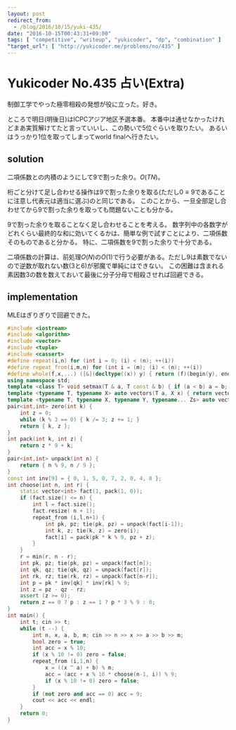 ```yaml
---
layout: post
redirect_from:
  - /blog/2016/10/15/yuki-435/
date: "2016-10-15T00:43:31+09:00"
tags: [ "competitive", "writeup", "yukicoder", "dp", "combination" ]
"target_url": [ "http://yukicoder.me/problems/no/435" ]
---
```


# Yukicoder No.435 占い(Extra)

制御工学でやった極零相殺の発想が役に立った。好き。

ところで明日(明後日)はICPCアジア地区予選本番。
本番中は通せなかったけれどまあ実質解けてたと言っていいし、この勢いで$5$位ぐらいを取りたい。
あるいはうっかり$1$位を取ってしまってworld finalへ行きたい。

## solution

二項係数との内積のようにして$9$で割った余り。$O(TN)$。

桁ごと分けて足し合わせる操作は$9$で割った余りを取る(ただし$0 \equiv 9$であることに注意し代表元は適当に選ぶ)のと同じである。
このことから、一旦全部足し合わせてから$9$で割った余りを取っても問題ないことも分かる。

$9$で割った余りを取ることなく足し合わせることを考える。
数字列中の各数字がどれくらい最終的な和に効いてくるかは、簡単な例で試すことにより、二項係数そのものであると分かる。
特に、二項係数を$9$で割った余りで十分である。

二項係数の計算は、前処理$O(N)$の$O(1)$で行う必要がある。ただし$9$は素数でないので逆数が取れない数($3$と$6$)が邪魔で単純にはできない。
この困難は含まれる素因数$3$の数を数えておいて最後に分子分母で相殺させれば回避できる。

## implementation

MLEはぎりぎりで回避できた。

``` c++
#include <iostream>
#include <algorithm>
#include <vector>
#include <tuple>
#include <cassert>
#define repeat(i,n) for (int i = 0; (i) < (n); ++(i))
#define repeat_from(i,m,n) for (int i = (m); (i) < (n); ++(i))
#define whole(f,x,...) ([&](decltype((x)) y) { return (f)(begin(y), end(y), ## __VA_ARGS__); })(x)
using namespace std;
template <class T> void setmax(T & a, T const & b) { if (a < b) a = b; }
template <typename T, typename X> auto vectors(T a, X x) { return vector<T>(x, a); }
template <typename T, typename X, typename Y, typename... Zs> auto vectors(T a, X x, Y y, Zs... zs) { auto cont = vectors(a, y, zs...); return vector<decltype(cont)>(x, cont); }
pair<int,int> zero(int k) {
    int z = 0;
    while (k % 3 == 0) { k /= 3; z += 1; }
    return { k, z };
}
int pack(int k, int z) {
    return z * 9 + k;
}
pair<int,int> unpack(int n) {
    return { n % 9, n / 9 };
}
const int inv[9] = { 0, 1, 5, 0, 7, 2, 0, 4, 8 };
int choose(int n, int r) {
    static vector<int> fact(1, pack(1, 0));
    if (fact.size() <= n) {
        int l = fact.size();
        fact.resize( n + 1);
        repeat_from (i,l,n+1) {
            int pk, pz; tie(pk, pz) = unpack(fact[i-1]);
            int k, z; tie(k, z) = zero(i);
            fact[i] = pack(pk * k % 9, pz + z);
        }
    }
    r = min(r, n - r);
    int pk, pz; tie(pk, pz) = unpack(fact[n]);
    int qk, qz; tie(qk, qz) = unpack(fact[r]);
    int rk, rz; tie(rk, rz) = unpack(fact[n-r]);
    int p = pk * inv[qk] * inv[rk] % 9;
    int z = pz - qz - rz;
    assert (z >= 0);
    return z == 0 ? p : z == 1 ? p * 3 % 9 : 0;
}
int main() {
    int t; cin >> t;
    while (t --) {
        int n, x, a, b, m; cin >> n >> x >> a >> b >> m;
        bool zero = true;
        int acc = x % 10;
        if (x % 10 != 0) zero = false;
        repeat_from (i,1,n) {
            x = ((x ^ a) + b) % m;
            acc = (acc + x % 10 * choose(n-1, i)) % 9;
            if (x % 10 != 0) zero = false;
        }
        if (not zero and acc == 0) acc = 9;
        cout << acc << endl;
    }
    return 0;
}
```

